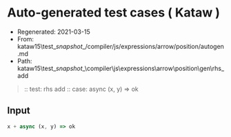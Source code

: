# Auto-generated test cases ( Kataw )
- Regenerated: 2021-03-15
- From: kataw15\test\__snapshot__/compiler/js/expressions/arrow/position/autogen.md
- Path: kataw15\test\__snapshot__\compiler\js\expressions\arrow\position\gen\rhs_add
> :: test: rhs add
> :: case: async (x, y) => ok
## Input

`````js
x + async (x, y) => ok
`````
